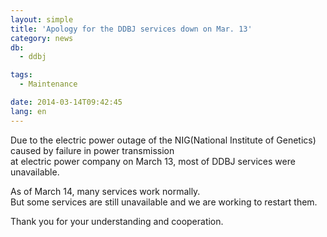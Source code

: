 ```yaml
---
layout: simple
title: 'Apology for the DDBJ services down on Mar. 13'
category: news
db:
  - ddbj

tags:
  - Maintenance

date: 2014-03-14T09:42:45
lang: en
---
```


<p>Due to the electric power outage of the NIG(National Institute of Genetics) caused by failure in power transmission<br>at electric power company on March 13, most of DDBJ services were unavailable.</p>

<p>As of March 14, many services work normally.<br>But some services are still unavailable and we are working to restart them.</p>

<p>Thank you for your understanding and cooperation.</p>

